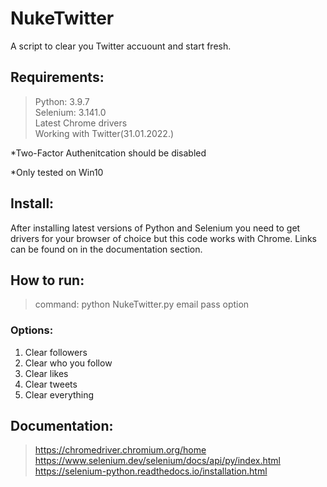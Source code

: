 # NukeTwitter
A script to clear you Twitter accuount and start fresh.


## Requirements:
> Python: 3.9.7   
> Selenium: 3.141.0  
> Latest Chrome drivers   
> Working with Twitter(31.01.2022.)

*Two-Factor Authenitcation should be disabled

*Only tested on Win10
## Install:
After installing latest versions of Python and Selenium you need to get drivers for your browser of choice but this code works with Chrome. Links can be found on in the documentation section.

## How to run:
> command:  python NukeTwitter.py email pass option

### Options:
1. Clear followers
2. Clear who you follow
3. Clear likes
4. Clear tweets
5. Clear everything 


## Documentation:
>https://chromedriver.chromium.org/home
>https://www.selenium.dev/selenium/docs/api/py/index.html
>https://selenium-python.readthedocs.io/installation.html
